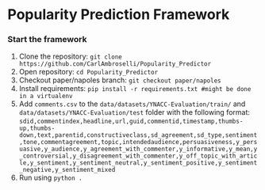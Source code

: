 # Popularity Prediction Framework

### Start the framework
1. Clone the repository: `git clone https://github.com/CarlAmbroselli/Popularity_Predictor`
2. Open repository: `cd Popularity_Predictor`
3. Checkout paper/napoles branch: `git checkout paper/napoles`
4. Install requirements: `pip install -r requirements.txt #might be done in a virtualenv`
5. Add `comments.csv` to the `data/datasets/YNACC-Evaluation/train/` and `data/datasets/YNACC-Evaluation/test` folder with the following format: 
```sdid,commentindex,headline,url,guid,commentid,timestamp,thumbs-up,thumbs-down,text,parentid,constructiveclass,sd_agreement,sd_type,sentiment,tone,commentagreement,topic,intendedaudience,persuasiveness,y_persuasive,y_audience,y_agreement_with_commenter,y_informative,y_mean,y_controversial,y_disagreement_with_commenter,y_off_topic_with_article,y_sentiment,y_sentiment_neutral,y_sentiment_positive,y_sentiment_negative,y_sentiment_mixed```
6. Run using `python .`
